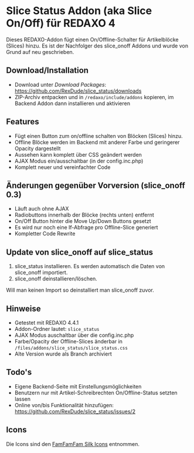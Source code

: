 Slice Status Addon (aka Slice On/Off) für REDAXO 4
===================================================

Dieses REDAXO-Addon fügt einen On/Offline-Schalter für Artikelblöcke (Slices) hinzu. 
Es ist der Nachfolger des slice_onoff Addons und wurde von Grund auf neu geschrieben.

Download/Installation
---------------------

* Download unter _Download Packages_: https://github.com/RexDude/slice_status/downloads
* ZIP-Archiv entpacken und in `/redaxo/include/addons` kopieren, im Backend Addon dann installieren und aktivieren

Features
--------

* Fügt einen Button zum on/offline schalten von Blöcken (Slices) hinzu.
* Offline Blöcke werden im Backend mit anderer Farbe und geringerer Opacity dargestellt
* Aussehen kann komplett über CSS geändert werden
* AJAX Modus ein/ausschaltbar (in der config.inc.php)
* Komplett neuer und vereinfachter Code

Änderungen gegenüber Vorversion (slice_onoff 0.3)
-------------------------------------------------

* Läuft auch ohne AJAX
* Radiobuttons innerhalb der Blöcke (rechts unten) entfernt
* On/Off Button hinter die Move Up/Down Buttons gesetzt
* Es wird nur noch eine If-Abfrage pro Offline-Slice generiert
* Kompletter Code Rewrite

Update von slice_onoff auf slice_status
----------------------------------------

1. slice_status installieren. Es werden automatisch die Daten von slice_onoff importiert.
2. slice_onoff deinstallieren/löschen.

Will man keinen Import so deinstalliert man slice_onoff zuvor.

Hinweise
--------

* Getestet mit REDAXO 4.4.1
* Addon-Ordner lautet: `slice_status`
* AJAX Modus auschaltbar über die config.inc.php
* Farbe/Opacity der Offline-Slices änderbar in `/files/addons/slice_status/slice_status.css`
* Alte Version wurde als Branch archiviert

Todo's
------

* Eigene Backend-Seite mit Einstellungsmöglichkeiten
* Benutzern nur mit Artikel-Schreibrechten On/Offline-Status setzten lassen
* Online von/bis Funktionalität hinzufügen: https://github.com/RexDude/slice_status/issues/2

Icons
-----

Die Icons sind den <a href="http://www.famfamfam.com/lab/icons/silk/">FamFamFam Silk Icons</a> entnommen.
